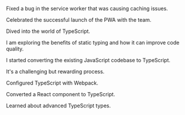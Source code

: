 Fixed a bug in the service worker that was causing caching issues.

Celebrated the successful launch of the PWA with the team.

Dived into the world of TypeScript.

I am exploring the benefits of static typing and how it can improve code quality.

I started converting the existing JavaScript codebase to TypeScript.

It's a challenging but rewarding process.

Configured TypeScript with Webpack.

Converted a React component to TypeScript.

Learned about advanced TypeScript types.